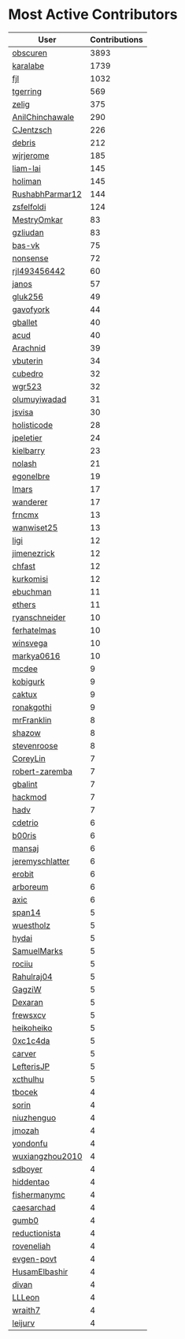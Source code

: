 # Most Active Contributors

| User | Contributions |
| ---- | -------------- |
| [obscuren](https://github.com/obscuren) | 3893 |
| [karalabe](https://github.com/karalabe) | 1739 |
| [fjl](https://github.com/fjl) | 1032 |
| [tgerring](https://github.com/tgerring) | 569 |
| [zelig](https://github.com/zelig) | 375 |
| [AnilChinchawale](https://github.com/AnilChinchawale) | 290 |
| [CJentzsch](https://github.com/CJentzsch) | 226 |
| [debris](https://github.com/debris) | 212 |
| [wjrjerome](https://github.com/wjrjerome) | 185 |
| [liam-lai](https://github.com/liam-lai) | 145 |
| [holiman](https://github.com/holiman) | 145 |
| [RushabhParmar12](https://github.com/RushabhParmar12) | 144 |
| [zsfelfoldi](https://github.com/zsfelfoldi) | 124 |
| [MestryOmkar](https://github.com/MestryOmkar) | 83 |
| [gzliudan](https://github.com/gzliudan) | 83 |
| [bas-vk](https://github.com/bas-vk) | 75 |
| [nonsense](https://github.com/nonsense) | 72 |
| [rjl493456442](https://github.com/rjl493456442) | 60 |
| [janos](https://github.com/janos) | 57 |
| [gluk256](https://github.com/gluk256) | 49 |
| [gavofyork](https://github.com/gavofyork) | 44 |
| [gballet](https://github.com/gballet) | 40 |
| [acud](https://github.com/acud) | 40 |
| [Arachnid](https://github.com/Arachnid) | 39 |
| [vbuterin](https://github.com/vbuterin) | 34 |
| [cubedro](https://github.com/cubedro) | 32 |
| [wgr523](https://github.com/wgr523) | 32 |
| [olumuyiwadad](https://github.com/olumuyiwadad) | 31 |
| [jsvisa](https://github.com/jsvisa) | 30 |
| [holisticode](https://github.com/holisticode) | 28 |
| [jpeletier](https://github.com/jpeletier) | 24 |
| [kielbarry](https://github.com/kielbarry) | 23 |
| [nolash](https://github.com/nolash) | 21 |
| [egonelbre](https://github.com/egonelbre) | 19 |
| [lmars](https://github.com/lmars) | 17 |
| [wanderer](https://github.com/wanderer) | 17 |
| [frncmx](https://github.com/frncmx) | 13 |
| [wanwiset25](https://github.com/wanwiset25) | 13 |
| [ligi](https://github.com/ligi) | 12 |
| [jimenezrick](https://github.com/jimenezrick) | 12 |
| [chfast](https://github.com/chfast) | 12 |
| [kurkomisi](https://github.com/kurkomisi) | 12 |
| [ebuchman](https://github.com/ebuchman) | 11 |
| [ethers](https://github.com/ethers) | 11 |
| [ryanschneider](https://github.com/ryanschneider) | 10 |
| [ferhatelmas](https://github.com/ferhatelmas) | 10 |
| [winsvega](https://github.com/winsvega) | 10 |
| [markya0616](https://github.com/markya0616) | 10 |
| [mcdee](https://github.com/mcdee) | 9 |
| [kobigurk](https://github.com/kobigurk) | 9 |
| [caktux](https://github.com/caktux) | 9 |
| [ronakgothi](https://github.com/ronakgothi) | 9 |
| [mrFranklin](https://github.com/mrFranklin) | 8 |
| [shazow](https://github.com/shazow) | 8 |
| [stevenroose](https://github.com/stevenroose) | 8 |
| [CoreyLin](https://github.com/CoreyLin) | 7 |
| [robert-zaremba](https://github.com/robert-zaremba) | 7 |
| [gbalint](https://github.com/gbalint) | 7 |
| [hackmod](https://github.com/hackmod) | 7 |
| [hadv](https://github.com/hadv) | 7 |
| [cdetrio](https://github.com/cdetrio) | 6 |
| [b00ris](https://github.com/b00ris) | 6 |
| [mansaj](https://github.com/mansaj) | 6 |
| [jeremyschlatter](https://github.com/jeremyschlatter) | 6 |
| [erobit](https://github.com/erobit) | 6 |
| [arboreum](https://github.com/arboreum) | 6 |
| [axic](https://github.com/axic) | 6 |
| [span14](https://github.com/span14) | 5 |
| [wuestholz](https://github.com/wuestholz) | 5 |
| [hydai](https://github.com/hydai) | 5 |
| [SamuelMarks](https://github.com/SamuelMarks) | 5 |
| [rociiu](https://github.com/rociiu) | 5 |
| [Rahulraj04](https://github.com/Rahulraj04) | 5 |
| [GagziW](https://github.com/GagziW) | 5 |
| [Dexaran](https://github.com/Dexaran) | 5 |
| [frewsxcv](https://github.com/frewsxcv) | 5 |
| [heikoheiko](https://github.com/heikoheiko) | 5 |
| [0xc1c4da](https://github.com/0xc1c4da) | 5 |
| [carver](https://github.com/carver) | 5 |
| [LefterisJP](https://github.com/LefterisJP) | 5 |
| [xcthulhu](https://github.com/xcthulhu) | 5 |
| [tbocek](https://github.com/tbocek) | 4 |
| [sorin](https://github.com/sorin) | 4 |
| [niuzhenguo](https://github.com/niuzhenguo) | 4 |
| [jmozah](https://github.com/jmozah) | 4 |
| [yondonfu](https://github.com/yondonfu) | 4 |
| [wuxiangzhou2010](https://github.com/wuxiangzhou2010) | 4 |
| [sdboyer](https://github.com/sdboyer) | 4 |
| [hiddentao](https://github.com/hiddentao) | 4 |
| [fishermanymc](https://github.com/fishermanymc) | 4 |
| [caesarchad](https://github.com/caesarchad) | 4 |
| [gumb0](https://github.com/gumb0) | 4 |
| [reductionista](https://github.com/reductionista) | 4 |
| [roveneliah](https://github.com/roveneliah) | 4 |
| [evgen-povt](https://github.com/evgen-povt) | 4 |
| [HusamElbashir](https://github.com/HusamElbashir) | 4 |
| [divan](https://github.com/divan) | 4 |
| [LLLeon](https://github.com/LLLeon) | 4 |
| [wraith7](https://github.com/wraith7) | 4 |
| [leijurv](https://github.com/leijurv) | 4 |

